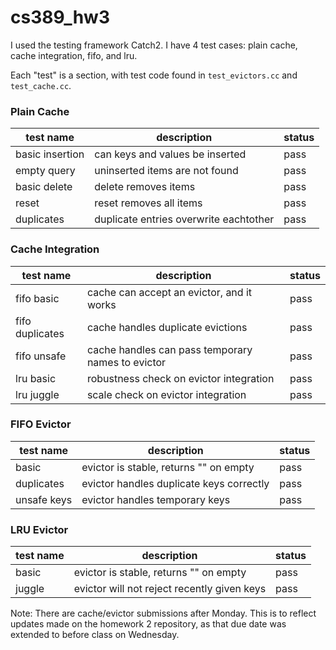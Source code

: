 # cs389_hw3

I used the testing framework Catch2. I have 4 test cases: plain cache, cache integration, fifo, and lru.

Each "test" is a section, with test code found in `test_evictors.cc` and `test_cache.cc`. 

### Plain Cache
| test name       | description                            | status |
|-----------------|----------------------------------------|--------|
| basic insertion | can keys and values be inserted        | pass   |
| empty query     | uninserted items are not found         | pass   |
| basic delete    | delete removes items                   | pass   |
| reset           | reset removes all items                | pass   |
| duplicates      | duplicate entries overwrite eachtother | pass   |

### Cache Integration
| test name       | description                                       | status |
|-----------------|---------------------------------------------------|--------|
| fifo basic      | cache can accept an evictor, and it works         | pass   |
| fifo duplicates | cache handles duplicate evictions                 | pass   |
| fifo unsafe     | cache handles can pass temporary names to evictor | pass   |
| lru basic       | robustness check on evictor integration           | pass   |
| lru juggle      | scale check on evictor integration                | pass   |

### FIFO Evictor
| test name   | description                              | status |
|-------------|------------------------------------------|--------|
| basic       | evictor is stable, returns "" on empty   | pass   |
| duplicates  | evictor handles duplicate keys correctly | pass   |
| unsafe keys | evictor handles temporary keys           | pass   |

### LRU Evictor
| test name | description                                 | status |
|-----------|---------------------------------------------|--------|
| basic     | evictor is stable, returns "" on empty      | pass   |
| juggle    | evictor will not reject recently given keys | pass   |


Note: There are cache/evictor submissions after Monday. This is to reflect
updates made on the homework 2 repository, as that due date was extended to before
class on Wednesday.
